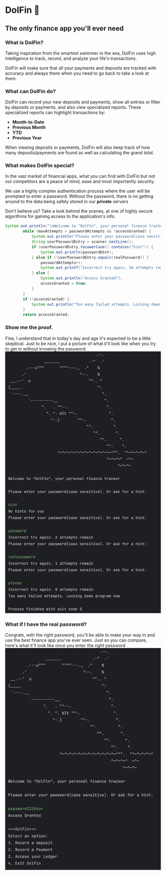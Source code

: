 # DolFin 🐬
## The only finance app you'll ever need

### What is DolFin?
Taking inspiration from the smartest swimmer in the sea, DolFin uses high intelligence to track, record, and analyze your life's transactions.

DolFin will make sure that all your payments and deposits are tracked with accuracy and always there when you need to go back to take a look at them.

### What can DolFin do? 
DolFin can record your new deposits and payments, show all entries or filter by deposits or payments, and also view specialized reports. 
These specialized reports can highlight transactions by:
- **Month-to-Date** 
- **Previous Month**
- **YTD**
- **Previous Year**

When viewing deposits or payments, DolFin will also keep track of how many deposits/payments are found as well as calculating the grand total.

### What makes DolFin special? 
In the vast market of financial apps, what you can find with DolFin but not our competitors are a peace of mind, ease and most importantly security. 

We use a highly complex authentication process where the user will be prompted to enter a password. Without the password, 
there is no getting around to the data being safely stored in our **private** servers

Don't believe us? Take a look behind the scenes, at one of highly secure algorithms for gaining access to the application's info.
``` java 
System.out.println("\nWelcome to ^DolFin^, your personal finance tracker\n");
        while (maxAttempts > passwordAttempts && !accessGranted) {
            System.out.println("Please enter your password(case sensitive). Or ask for a hint: \n");
            String userPasswordEntry = scanner.nextLine();
            if (userPasswordEntry.toLowerCase().contains("hint")) {
                System.out.println(passwordHint);
            } else if (!userPasswordEntry.equals(realPassword)) {
                passwordAttempts++;
                System.out.printf("Incorrect try again. %d attempts remain\n", maxAttempts - passwordAttempts);
            } else {
                System.out.println("Access Granted");
                accessGranted = true;
            }
        }
        if (!accessGranted) {
            System.out.println("Too many failed attempts. Locking down program now");
        }
        return accessGranted;
```
### Show me the proof.
Fine, I understand that in today's day and age it's expected to be a little skeptical. Just to be nice, I put a picture 
of what it'll look like when you try to get in without knowing the password. 
![failed password attempt](failedPassword.png)
### What if I have the real password?
Congrats, with the right password, you'll be able to make your way in and use the best finance app you've ever seen.
Just so you can compare, here's what it'll look like once you enter the *right* password
![successful password entered](successfulPassword.png)